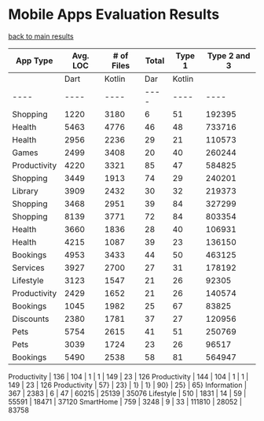 # Mobile Apps Evaluation Results

[back to main results](./index.md)

App Type |  Avg. LOC |  # of Files |  Total |  Type 1 |  Type 2 and 3
---- | ---- | ---- | ---- | ---- | ----
     |  Dart |  Kotlin |  Dar |  Kotlin 
---- | ---- | ---- | ---- | ---- | ----  
Shopping |  1220 |  3180 |  6 |  51 |  192395 |  66566 |  125829
Health |  5463 |  4776 |  46 |  48 |  733716 |  167673 |  566043
Health |  2956 |  2236 |  29 |  21 |  110573 |  27768 |  82805
Games |  2499 |  3408 |  20 |  40 |  260244 |  65166 |  195121
Productivity |  4220 |  3321 |  85 |  47 |  584825 |  161981 |  422844
Shopping |  3449 |  1913 |  74 |  29 |  240201 |  57909 |  182386
Library |  3909 |  2432 |  30 |  32 |  219373 |  51978 |  167395
Shopping |  3468 |  2951 |  39 |  84 |  327299 |  90354 |  236945
Shopping |  8139 |  3771 |  72 |  84 |  803354 |  210749 |  592605
Health |  3660 |  1836 |  28 |  40 |  106931 |  27068 |  79863
Health |  4215 |  1087 |  39 |  23 |  136150 |  34199 |  101951
Bookings |  4953 |  3433 |  44 |  50 |  463125 |  112528 |  350597
Services |  3927 |  2700 |  27 |  31 |  178192 |  38384 |  139808
Lifestyle |  3123 |  1547 |  21 |  26 |  92305 |  27354 |  64951
Productivity |  2429 |  1652 |  21 |  26 |  140574 |  31716 |  108858
Bookings |  1045 |  1982 |  25 |  67 |  83825 |  26741 |  57084
Discounts |  2380 |  1781 |  37 |  27 |  120956 |  30090 |  90866
Pets |  5754 |  2615 |  41 |  51 |  250769 |  70000 |  180769
Pets |  3039 |  1724 |  23 |  26 |  96517 |  24828 |  71689
Bookings |  5490 |  2538 |  58 |  81 |  564947 |  150226 |  415011

Productivity |  136 |  104 |  1 |  1 |  149 |  23 |  126
Productivity |  144 |  104 |  1 |  1 |  149 |  23 |  126
Productivity |  57} |  23} |  1} |  1} |  90} |  25} |  65}
Information |  367 |  2383 |  6 |  47 |  60215 |  25139 |  35076
Lifestyle |  510 |  1831 |  14 |  59 |  55591 |  18471 |  37120
SmartHome |  759 |  3248 |  9 |  33 |  111810 |  28052 |  83758
